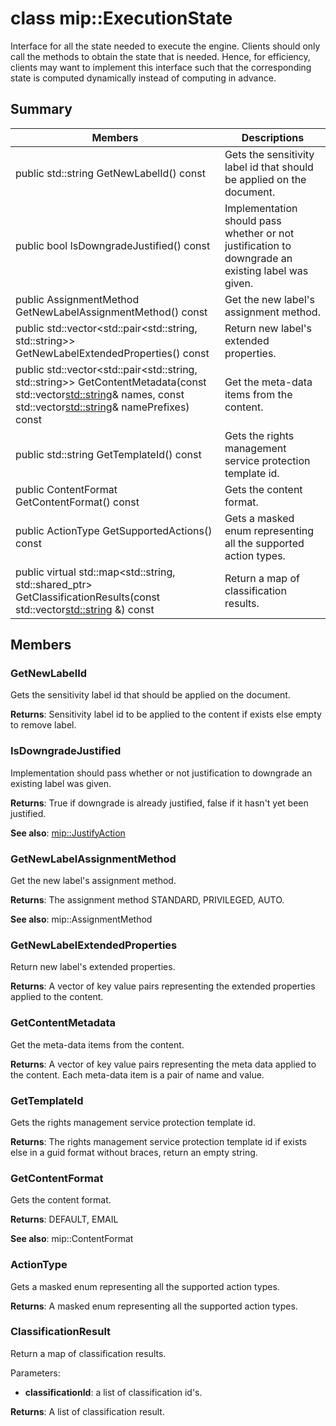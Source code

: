 # class mip::ExecutionState 
Interface for all the state needed to execute the engine.
Clients should only call the methods to obtain the state that is needed. Hence, for efficiency, clients may want to implement this interface such that the corresponding state is computed dynamically instead of computing in advance.
  
## Summary
 Members                        | Descriptions                                
--------------------------------|---------------------------------------------
 public std::string GetNewLabelId() const  |  Gets the sensitivity label id that should be applied on the document.
 public bool IsDowngradeJustified() const  |  Implementation should pass whether or not justification to downgrade an existing label was given.
 public AssignmentMethod GetNewLabelAssignmentMethod() const  |  Get the new label's assignment method.
public std::vector<std::pair<std::string, std::string>> GetNewLabelExtendedProperties() const  |  Return new label's extended properties.
public std::vector<std::pair<std::string, std::string>> GetContentMetadata(const std::vector<std::string>& names, const std::vector<std::string>& namePrefixes) const  |  Get the meta-data items from the content.
 public std::string GetTemplateId() const  |  Gets the rights management service protection template id.
 public ContentFormat GetContentFormat() const  |  Gets the content format.
 public ActionType GetSupportedActions() const  |  Gets a masked enum representing all the supported action types.
public virtual std::map<std::string, std::shared_ptr<ClassificationResult>> GetClassificationResults(const std::vector<std::string> &) const  |  Return a map of classification results.
  
## Members
  
### GetNewLabelId
Gets the sensitivity label id that should be applied on the document.

  
**Returns**: Sensitivity label id to be applied to the content if exists else empty to remove label.
  
### IsDowngradeJustified
Implementation should pass whether or not justification to downgrade an existing label was given.

  
**Returns**: True if downgrade is already justified, false if it hasn't yet been justified. 
  
**See also**: [mip::JustifyAction](class_mip_justifyaction.md)
  
### GetNewLabelAssignmentMethod
Get the new label's assignment method.

  
**Returns**: The assignment method STANDARD, PRIVILEGED, AUTO. 
  
**See also**: mip::AssignmentMethod
  
### GetNewLabelExtendedProperties
Return new label's extended properties.

  
**Returns**: A vector of key value pairs representing the extended properties applied to the content.
  
### GetContentMetadata
Get the meta-data items from the content.

  
**Returns**: A vector of key value pairs representing the meta data applied to the content. 
Each meta-data item is a pair of name and value.
  
### GetTemplateId
Gets the rights management service protection template id.

  
**Returns**: The rights management service protection template id if exists else in a guid format without braces, return an empty string.
  
### GetContentFormat
Gets the content format.

  
**Returns**: DEFAULT, EMAIL 
  
**See also**: mip::ContentFormat
  
### ActionType
Gets a masked enum representing all the supported action types.

  
**Returns**: A masked enum representing all the supported action types.
  
### ClassificationResult
Return a map of classification results.

Parameters:  
* **classificationId**: a list of classification id's. 



  
**Returns**: A list of classification result.